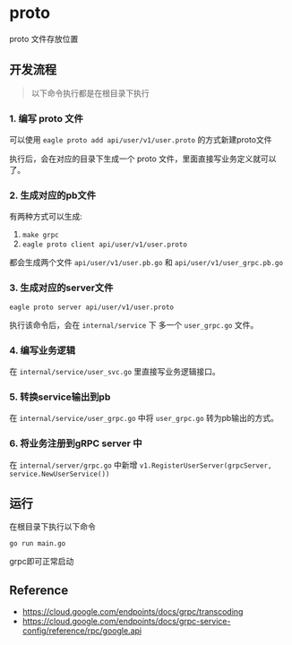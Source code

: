 # proto

proto 文件存放位置

## 开发流程

> 以下命令执行都是在根目录下执行

### 1. 编写 proto 文件

可以使用 `eagle proto add api/user/v1/user.proto` 的方式新建proto文件

执行后，会在对应的目录下生成一个 proto 文件，里面直接写业务定义就可以了。

### 2. 生成对应的pb文件

有两种方式可以生成:

1. `make grpc`
2. `eagle proto client api/user/v1/user.proto`

都会生成两个文件 `api/user/v1/user.pb.go` 和 `api/user/v1/user_grpc.pb.go`

### 3. 生成对应的server文件

`eagle proto server api/user/v1/user.proto`

执行该命令后，会在 `internal/service` 下 多一个 `user_grpc.go` 文件。

### 4. 编写业务逻辑

在 `internal/service/user_svc.go` 里直接写业务逻辑接口。

### 5. 转换service输出到pb

在 `internal/service/user_grpc.go` 中将 `user_grpc.go` 转为pb输出的方式。

### 6. 将业务注册到gRPC server 中

在 `internal/server/grpc.go` 中新增 `v1.RegisterUserServer(grpcServer, service.NewUserService())`

## 运行

在根目录下执行以下命令

`go run main.go`

grpc即可正常启动


## Reference

- https://cloud.google.com/endpoints/docs/grpc/transcoding
- https://cloud.google.com/endpoints/docs/grpc-service-config/reference/rpc/google.api
